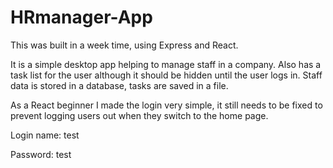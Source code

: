 # HRmanager-App

This was built in a week time, using Express and React.

It is a simple desktop app helping to manage staff in a company. Also has a task list for the user although it should be hidden until the user logs in.
Staff data is stored in a database, tasks are saved in a file.

As a React beginner I made the login very simple, it still needs to be fixed to prevent logging users out when they switch to the home page.

Login name: test

Password: test
